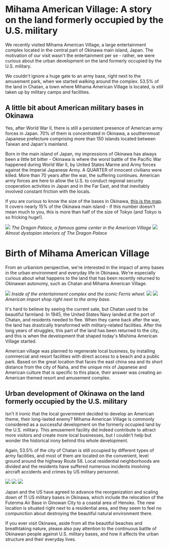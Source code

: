# Mihama American Village: A story on the land formerly occupied by the U.S. military

We recently visited Mihama American Village, a large entertainment complex located in the central part of Okinawa main island, Japan. The motivation of our visit wasn't the entertainment per se - rather, we were curious about the urban development on the land formerly occupied by the U.S. military.

We couldn't ignore a huge gate to an army base, right next to the amusement park, when we started walking around the complex. 53.5% of the land in Chatan, a town where Mihama American Village is located, is still taken up by military camps and facilities.

## A little bit about American military bases in Okinawa

Yes, after World War II, there is still a persistent presence of American army forces in Japan. 70% of them is concentrated in Okinawa, a southernmost Japanese prefecture comprising more than 150 islands located between Taiwan and Japan's mainland.

Born in the main island of Japan, my impressions of Okinawa has always been a little bit bitter - Okinawa is where the worst battle of the Pacific War happened during World War II, by United States Marine and Army forces against the Imperial Japanese Army. A QUARTER of innocent civilians were killed. More than 70 years after the war, the suffering continues. American army forces are here to allow the U.S. to conduct regional security cooperation activities in Japan and in the Far East, and that inevitably involved constant friction with the locals.

If you are curious to know the size of the bases in Okinawa, [this is the map](https://libguides.gwu.edu/okinawa/militarybases/maps). It covers nearly 15% of the Okinawa main island - if this number doesn't mean much to you, this is more than half of the size of Tokyo (and Tokyo is so fricking huge!).

![](americanvillage1.jpg)
_The Dragon Palace, a famous game center in the American Village_
![](americanvillage2.jpg)
_Almost dystopian interiors of The Dragon Palace_

# Birth of Mihama American Village

From an urbanism perspective, we're interested in the impact of army bases in the urban environment and everyday life in Okinawa. We're especially curious about what happens to the land that has been recently returned to Okinawan autonomy, such as Chatan and Mihama American Village. 

![](americanvillage4.jpg)
_Inside of the entertainment complex and the iconic Ferris wheel._
![](americanvillage5.jpg)
![](americanvillage6.jpg)
_American import shop right next to the army base._

It's hard to believe by seeing the current sate, but Chatan used to be beautiful farmland. In 1945, the United States Navy landed at the port of Chatan, and residents needed to flee. When they came back after the war, the land has drastically transformed with military-related facilities. After the long years of struggles, this part of the land has been returned to the city, and this is when the development that shaped today's Mishima American Village started. 

American village was planned to regenerate local business, by installing commercial and resort facilities with direct access to a beach and a public park. Based on the great location that faces the east china sea and its short distance from the city of Naha, and
the unique mix of Japanese and American culture that is specific to this place, their answer was creating an American themed resort and amusement complex. 

## Urban development of Okinawa on the land formerly occupied by the U.S. military

Isn't it ironic that the local government decided to develop an American theme, their long-lasted enemy? Mihama American Village is commonly considered as a successful development on the formerly occupied land by the U.S. military. This amusement facility did indeed contribute to attract more visitors and create more local businesses, but I couldn't help but wonder the historical irony behind this whole development. 

Again, 53.5% of the city of Chatan is still occupied by different types of army facilities, and most of them are located on the convenient, level ground around the highway Route 58. Local residential neighborhoods are divided and the residents have suffered numerous incidents involving aircraft accidents and crimes by US military personnel.

![](americanvillage7.jpg)
![](americanvillage8.jpg)
![](americanvillage9.jpg)

Japan and the US have agreed to advance the reorganization and scaling down of 11 US military bases in Okinawa, which include the relocation of the Futenma Air Base in Ginowan City to a coastal area of Henoko. The new location is situated right next to a residential area, and they seem to feel no compunction about destroying the beautiful natural environment there. 

If you ever visit Okinawa, aside from all the beautiful beaches and breathtaking nature, please also pay attention to the continuous battle of Okinawan people against U.S. military bases, and how it affects the urban structure and their everyday lives. 
